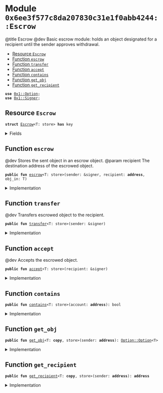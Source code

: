 
<a name="0x6ee3f577c8da207830c31e1f0abb4244_Escrow"></a>

# Module `0x6ee3f577c8da207830c31e1f0abb4244::Escrow`

@title Escrow
@dev Basic escrow module: holds an object designated for a recipient until the sender approves withdrawal.


-  [Resource `Escrow`](#0x6ee3f577c8da207830c31e1f0abb4244_Escrow_Escrow)
-  [Function `escrow`](#0x6ee3f577c8da207830c31e1f0abb4244_Escrow_escrow)
-  [Function `transfer`](#0x6ee3f577c8da207830c31e1f0abb4244_Escrow_transfer)
-  [Function `accept`](#0x6ee3f577c8da207830c31e1f0abb4244_Escrow_accept)
-  [Function `contains`](#0x6ee3f577c8da207830c31e1f0abb4244_Escrow_contains)
-  [Function `get_obj`](#0x6ee3f577c8da207830c31e1f0abb4244_Escrow_get_obj)
-  [Function `get_recipient`](#0x6ee3f577c8da207830c31e1f0abb4244_Escrow_get_recipient)


<pre><code><b>use</b> <a href="../../../build/StarcoinFramework/docs/Option.md#0x1_Option">0x1::Option</a>;
<b>use</b> <a href="../../../build/StarcoinFramework/docs/Signer.md#0x1_Signer">0x1::Signer</a>;
</code></pre>



<a name="0x6ee3f577c8da207830c31e1f0abb4244_Escrow_Escrow"></a>

## Resource `Escrow`



<pre><code><b>struct</b> <a href="Escrow.md#0x6ee3f577c8da207830c31e1f0abb4244_Escrow">Escrow</a>&lt;T: store&gt; <b>has</b> key
</code></pre>



<details>
<summary>Fields</summary>


<dl>
<dt>
<code>recipient: <b>address</b></code>
</dt>
<dd>

</dd>
<dt>
<code>obj: <a href="../../../build/StarcoinFramework/docs/Option.md#0x1_Option_Option">Option::Option</a>&lt;T&gt;</code>
</dt>
<dd>

</dd>
</dl>


</details>

<a name="0x6ee3f577c8da207830c31e1f0abb4244_Escrow_escrow"></a>

## Function `escrow`

@dev Stores the sent object in an escrow object.
@param recipient The destination address of the escrowed object.


<pre><code><b>public</b> <b>fun</b> <a href="Escrow.md#0x6ee3f577c8da207830c31e1f0abb4244_Escrow_escrow">escrow</a>&lt;T: store&gt;(sender: &signer, recipient: <b>address</b>, obj_in: T)
</code></pre>



<details>
<summary>Implementation</summary>


<pre><code><b>public</b> <b>fun</b> <a href="Escrow.md#0x6ee3f577c8da207830c31e1f0abb4244_Escrow_escrow">escrow</a>&lt;T: store&gt;(sender: &signer, recipient: <b>address</b>, obj_in: T) {
    <b>let</b> escrow = <a href="Escrow.md#0x6ee3f577c8da207830c31e1f0abb4244_Escrow">Escrow</a>&lt;T&gt; {
        recipient,
        obj: <a href="../../../build/StarcoinFramework/docs/Option.md#0x1_Option_some">Option::some</a>(obj_in)
    };
    <b>move_to</b>(sender, escrow);
}
</code></pre>



</details>

<a name="0x6ee3f577c8da207830c31e1f0abb4244_Escrow_transfer"></a>

## Function `transfer`

@dev Transfers escrowed object to the recipient.


<pre><code><b>public</b> <b>fun</b> <a href="Escrow.md#0x6ee3f577c8da207830c31e1f0abb4244_Escrow_transfer">transfer</a>&lt;T: store&gt;(sender: &signer)
</code></pre>



<details>
<summary>Implementation</summary>


<pre><code><b>public</b> <b>fun</b> <a href="Escrow.md#0x6ee3f577c8da207830c31e1f0abb4244_Escrow_transfer">transfer</a>&lt;T: store&gt;(sender: &signer) <b>acquires</b> <a href="Escrow.md#0x6ee3f577c8da207830c31e1f0abb4244_Escrow">Escrow</a> {

    <b>let</b> escrow = <b>move_from</b>&lt;<a href="Escrow.md#0x6ee3f577c8da207830c31e1f0abb4244_Escrow">Escrow</a>&lt;T&gt;&gt;(<a href="../../../build/StarcoinFramework/docs/Signer.md#0x1_Signer_address_of">Signer::address_of</a>(sender));
    <b>let</b> <a href="Escrow.md#0x6ee3f577c8da207830c31e1f0abb4244_Escrow">Escrow</a> {
        recipient: recipient,
        obj: obj,
    } = escrow;
    <b>let</b> t_escrow = <b>borrow_global_mut</b>&lt;<a href="Escrow.md#0x6ee3f577c8da207830c31e1f0abb4244_Escrow">Escrow</a>&lt;T&gt;&gt;(recipient);
    <b>let</b> obj_in = <a href="../../../build/StarcoinFramework/docs/Option.md#0x1_Option_destroy_some">Option::destroy_some</a>(obj);
    <a href="../../../build/StarcoinFramework/docs/Option.md#0x1_Option_fill">Option::fill</a>(&<b>mut</b> t_escrow.obj, obj_in);
}
</code></pre>



</details>

<a name="0x6ee3f577c8da207830c31e1f0abb4244_Escrow_accept"></a>

## Function `accept`

@dev Accepts the escrowed object.


<pre><code><b>public</b> <b>fun</b> <a href="Escrow.md#0x6ee3f577c8da207830c31e1f0abb4244_Escrow_accept">accept</a>&lt;T: store&gt;(recipient: &signer)
</code></pre>



<details>
<summary>Implementation</summary>


<pre><code><b>public</b> <b>fun</b> <a href="Escrow.md#0x6ee3f577c8da207830c31e1f0abb4244_Escrow_accept">accept</a>&lt;T: store&gt;(recipient: &signer) {
    <b>move_to</b>(recipient, <a href="Escrow.md#0x6ee3f577c8da207830c31e1f0abb4244_Escrow">Escrow</a>&lt;T&gt; {
        recipient: <a href="../../../build/StarcoinFramework/docs/Signer.md#0x1_Signer_address_of">Signer::address_of</a>(recipient),
        obj: <a href="../../../build/StarcoinFramework/docs/Option.md#0x1_Option_none">Option::none</a>&lt;T&gt;(),
    });
}
</code></pre>



</details>

<a name="0x6ee3f577c8da207830c31e1f0abb4244_Escrow_contains"></a>

## Function `contains`



<pre><code><b>public</b> <b>fun</b> <a href="Escrow.md#0x6ee3f577c8da207830c31e1f0abb4244_Escrow_contains">contains</a>&lt;T: store&gt;(account: <b>address</b>): bool
</code></pre>



<details>
<summary>Implementation</summary>


<pre><code><b>public</b> <b>fun</b> <a href="Escrow.md#0x6ee3f577c8da207830c31e1f0abb4244_Escrow_contains">contains</a>&lt;T: store&gt;(account: <b>address</b>): bool {
    <b>exists</b>&lt;<a href="Escrow.md#0x6ee3f577c8da207830c31e1f0abb4244_Escrow">Escrow</a>&lt;T&gt;&gt;(account)
}
</code></pre>



</details>

<a name="0x6ee3f577c8da207830c31e1f0abb4244_Escrow_get_obj"></a>

## Function `get_obj`



<pre><code><b>public</b> <b>fun</b> <a href="Escrow.md#0x6ee3f577c8da207830c31e1f0abb4244_Escrow_get_obj">get_obj</a>&lt;T: <b>copy</b>, store&gt;(sender: <b>address</b>): <a href="../../../build/StarcoinFramework/docs/Option.md#0x1_Option_Option">Option::Option</a>&lt;T&gt;
</code></pre>



<details>
<summary>Implementation</summary>


<pre><code><b>public</b> <b>fun</b> <a href="Escrow.md#0x6ee3f577c8da207830c31e1f0abb4244_Escrow_get_obj">get_obj</a>&lt;T: store+<b>copy</b>&gt;(sender: <b>address</b>): <a href="../../../build/StarcoinFramework/docs/Option.md#0x1_Option">Option</a>&lt;T&gt; <b>acquires</b> <a href="Escrow.md#0x6ee3f577c8da207830c31e1f0abb4244_Escrow">Escrow</a> {
    <b>let</b> escrow = <b>borrow_global</b>&lt;<a href="Escrow.md#0x6ee3f577c8da207830c31e1f0abb4244_Escrow">Escrow</a>&lt;T&gt;&gt;(sender);
    *&escrow.obj
}
</code></pre>



</details>

<a name="0x6ee3f577c8da207830c31e1f0abb4244_Escrow_get_recipient"></a>

## Function `get_recipient`



<pre><code><b>public</b> <b>fun</b> <a href="Escrow.md#0x6ee3f577c8da207830c31e1f0abb4244_Escrow_get_recipient">get_recipient</a>&lt;T: <b>copy</b>, store&gt;(sender: <b>address</b>): <b>address</b>
</code></pre>



<details>
<summary>Implementation</summary>


<pre><code><b>public</b> <b>fun</b> <a href="Escrow.md#0x6ee3f577c8da207830c31e1f0abb4244_Escrow_get_recipient">get_recipient</a>&lt;T: store+<b>copy</b>&gt;(sender: <b>address</b>): <b>address</b> <b>acquires</b> <a href="Escrow.md#0x6ee3f577c8da207830c31e1f0abb4244_Escrow">Escrow</a> {
    <b>let</b> escrow = <b>borrow_global</b>&lt;<a href="Escrow.md#0x6ee3f577c8da207830c31e1f0abb4244_Escrow">Escrow</a>&lt;T&gt;&gt;(sender);
    *&escrow.recipient
}
</code></pre>



</details>
